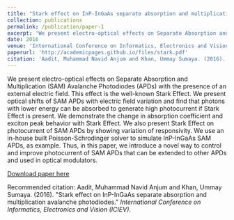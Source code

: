 ```yaml
---
title: "Stark effect on InP-InGaAs separate absorption and multiplication avalanche photodiodes."
collection: publications
permalink: /publication/paper-1
excerpt: 'We present electro-optical effects on Separate Absorption and Multiplication (SAM) Avalanche Photodiodes (APDs) with the presence of an external electric field. This effect is the well-known Stark Effect. We present optical shifts of SAM APDs with electric field variation and find that photons with lower energy can be absorbed to generate high photocurrent if Stark Effect is present. We demonstrate the change in absorption coefficient and exciton peak behavior with Stark Effect. We also present Stark Effect on photocurrent of SAM APDs by showing variation of responsivity. We use an in-house built Poisson-Schrodinger solver to simulate InP-InGaAs SAM APDs, as example. Thus, in this paper, we introduce a novel way to control and improve photocurrent of SAM APDs that can be extended to other APDs and used in optical modulators.'
date: 2016
venue: 'International Conference on Informatics, Electronics and Vision (ICIEV)'
paperurl: 'http://academicpages.github.io/files/stark.pdf'
citation: 'Aadit, Muhammad Navid Anjum and Khan, Ummay Sumaya. (2016). &quot;Stark effect on InP-InGaAs separate absorption and multiplication avalanche photodiodes.&quot; <i>International Conference on Informatics, Electronics and Vision (ICIEV)</i>.'
---
```

We present electro-optical effects on Separate Absorption and Multiplication (SAM) Avalanche Photodiodes (APDs) with the presence of an external electric field. This effect is the well-known Stark Effect. We present optical shifts of SAM APDs with electric field variation and find that photons with lower energy can be absorbed to generate high photocurrent if Stark Effect is present. We demonstrate the change in absorption coefficient and exciton peak behavior with Stark Effect. We also present Stark Effect on photocurrent of SAM APDs by showing variation of responsivity. We use an in-house built Poisson-Schrodinger solver to simulate InP-InGaAs SAM APDs, as example. Thus, in this paper, we introduce a novel way to control and improve photocurrent of SAM APDs that can be extended to other APDs and used in optical modulators.

[Download paper here](http://academicpages.github.io/files/stark.pdf)

Recommended citation: Aadit, Muhammad Navid Anjum and Khan, Ummay Sumaya. (2016). "Stark effect on InP-InGaAs separate absorption and multiplication avalanche photodiodes." <i>International Conference on Informatics, Electronics and Vision (ICIEV)</i>.

